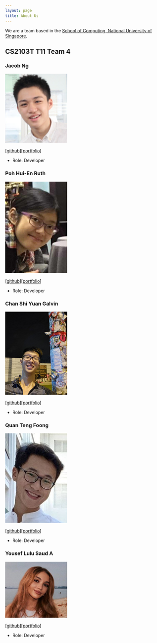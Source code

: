 ```yaml
---
layout: page
title: About Us
---
```


We are a team based in the [School of Computing, National University of Singapore](http://www.comp.nus.edu.sg).

## CS2103T T11 Team 4

### Jacob Ng

<img src="images/jacobnbh.png" width="200px">

[[github](https://github.com/jacobnbh)][[portfolio](team/jacobnbh.md)]

* Role: Developer

### Poh Hui-En Ruth

<img src="images/ruthpohrp.png" width="200px">

[[github](https://github.com/ruthpohrp)][[portfolio](team/ruthpohrp.md)]

* Role: Developer

### Chan Shi Yuan Galvin

<img src="images/csygalvin.png" width="200px">

[[github](http://github.com/csygalvin)][[portfolio](team/csygalvin.md)]

* Role: Developer


### Quan Teng Foong

<img src="images/kaldius.png" width="200px" alt="kaldius_photo">

[[github](http://github.com/kaldius)][[portfolio](team/kaldius.md)]

* Role: Developer

### Yousef Lulu Saud A

<img src="images/luluyousef.png" width="200px">

[[github](https://github.com/luluyousef)][[portfolio](team/luluyousef.md)]

* Role: Developer
